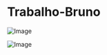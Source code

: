 # Trabalho-Bruno

![Image](https://github.com/user-attachments/assets/e6a75217-37d3-4f77-8f03-ae14c29a625f)

![Image](https://github.com/user-attachments/assets/f04aba6f-c5fc-4dbe-99e5-519e493f79de)
